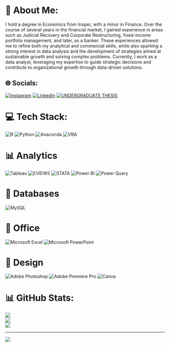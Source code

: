 # 💫 About Me:
I hold a degree in Economics from Insper, with a minor in Finance. Over the course of several years in the financial market, I gained experience in areas such as Judicial Recovery and Corporate Restructuring, fixed-income portfolio management, and later, as a banker. These experiences allowed me to refine both my analytical and commercial skills, while also sparking a strong interest in data analysis and the development of strategies aimed at sustainable growth and solving complex problems. Currently, I work as a data analyst, leveraging my expertise to guide strategic decisions and contribute to organizational growth through data-driven solutions.


## 🌐 Socials:
[![Instagram](https://img.shields.io/badge/Instagram-%23E4405F.svg?logo=Instagram&logoColor=white)](https://instagram.com/_guiifranca) [![LinkedIn](https://img.shields.io/badge/LinkedIn-%230077B5.svg?logo=linkedin&logoColor=white)](https://linkedin.com/in/guifrancadecastro) [![UNDERGRADUATE THESIS](https://img.shields.io/badge/UNDERGRADUATE_THESIS-red)](https://repositorio.insper.edu.br/entities/publication/39057915-d176-45f8-85cd-6bb69506fcd2)

# 💻 Tech Stack:
![R](https://img.shields.io/badge/r-%23276DC3.svg?style=for-the-badge&logo=r&logoColor=white) ![Python](https://img.shields.io/badge/python-3670A0?style=for-the-badge&logo=python&logoColor=ffdd54) ![Anaconda](https://img.shields.io/badge/Anaconda-%2344A833.svg?style=for-the-badge&logo=anaconda&logoColor=white) ![VBA](https://img.shields.io/badge/VBA-276d6c?style=for-the-badge)
# 📊 Analytics
![Tableau](https://img.shields.io/badge/Tableau-E97627?style=for-the-badge&logo=Tableau&logoColor=white) ![EVIEWS](https://img.shields.io/badge/EVIEWS-2ea44f?style=for-the-badge) ![STATA](https://img.shields.io/badge/STATA-0d74e7?style=for-the-badge) ![Power BI](https://img.shields.io/badge/Power_BI-yellow?style=for-the-badge) ![Power Query](https://img.shields.io/badge/Power_Query-grey?style=for-the-badge)
# 💾 Databases
![MySQL](https://img.shields.io/badge/mysql-4479A1.svg?style=for-the-badge&logo=mysql&logoColor=white)
# 🏢 Office
![Microsoft Excel](https://img.shields.io/badge/Microsoft_Excel-217346?style=for-the-badge&logo=microsoft-excel&logoColor=white) ![Microsoft PowerPoint](https://img.shields.io/badge/Microsoft_PowerPoint-B7472A?style=for-the-badge&logo=microsoft-powerpoint&logoColor=white)
# 🎨 Design
![Adobe Photoshop](https://img.shields.io/badge/adobe%20photoshop-%2331A8FF.svg?style=for-the-badge&logo=adobe%20photoshop&logoColor=white) ![Adobe Premiere Pro](https://img.shields.io/badge/Adobe%20Premiere%20Pro-9999FF.svg?style=for-the-badge&logo=Adobe%20Premiere%20Pro&logoColor=white) ![Canva](https://img.shields.io/badge/Canva-%2300C4CC.svg?style=for-the-badge&logo=Canva&logoColor=white)
# 📊 GitHub Stats:
![](https://github-readme-stats.vercel.app/api?username=Guifranca1&theme=dark&hide_border=false&include_all_commits=false&count_private=false)<br/>
![](https://github-readme-streak-stats.herokuapp.com/?user=Guifranca1&theme=dark&hide_border=false)<br/>
![](https://github-readme-stats.vercel.app/api/top-langs/?username=Guifranca1&theme=dark&hide_border=false&include_all_commits=false&count_private=false&layout=compact)

---
[![](https://visitcount.itsvg.in/api?id=Guifranca1&icon=0&color=0)](https://visitcount.itsvg.in)

<!-- Proudly created with GPRM ( https://gprm.itsvg.in ) -->
